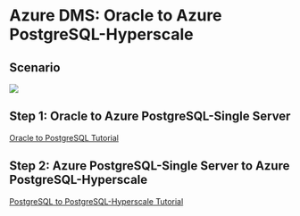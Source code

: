 # Azure DMS: Oracle to Azure PostgreSQL-Hyperscale



## Scenario
<kbd>
  <img src="https://github.com/alexanderpetraliac2c/azure-oracle-migration/blob/master/Images/15.png">
</kbd></p>



## Step 1: Oracle to Azure PostgreSQL-Single Server
[Oracle to PostgreSQL Tutorial](https://github.com/alexanderpetraliac2c/azure-oracle-migration/tree/master/Tutorials/oraToPg)

## Step 2: Azure PostgreSQL-Single Server to Azure PostgreSQL-Hyperscale
[PostgreSQL to PostgreSQL-Hyperscale Tutorial](https://github.com/alexanderpetraliac2c/azure-oracle-migration/tree/master/Tutorials/pgToPgHyperscale)







